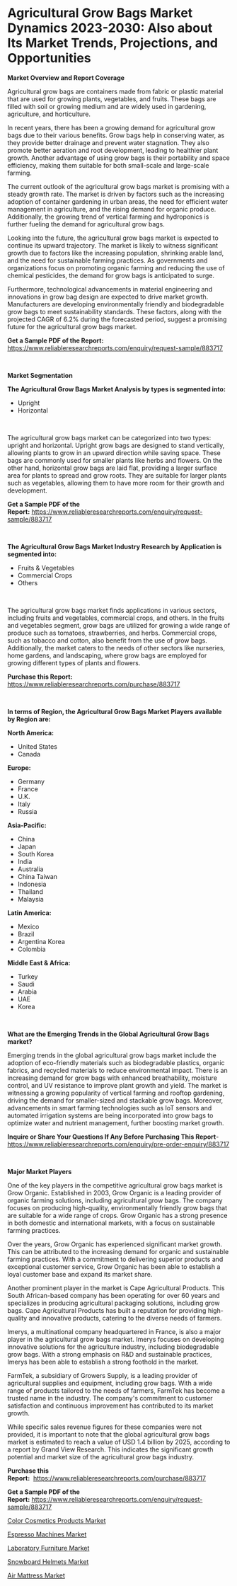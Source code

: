 <p><h1>Agricultural Grow Bags Market Dynamics 2023-2030: Also about Its Market Trends, Projections, and Opportunities</h1></p><p><strong>Market Overview and Report Coverage</strong></p>
<p><p>Agricultural grow bags are containers made from fabric or plastic material that are used for growing plants, vegetables, and fruits. These bags are filled with soil or growing medium and are widely used in gardening, agriculture, and horticulture.</p><p>In recent years, there has been a growing demand for agricultural grow bags due to their various benefits. Grow bags help in conserving water, as they provide better drainage and prevent water stagnation. They also promote better aeration and root development, leading to healthier plant growth. Another advantage of using grow bags is their portability and space efficiency, making them suitable for both small-scale and large-scale farming.</p><p>The current outlook of the agricultural grow bags market is promising with a steady growth rate. The market is driven by factors such as the increasing adoption of container gardening in urban areas, the need for efficient water management in agriculture, and the rising demand for organic produce. Additionally, the growing trend of vertical farming and hydroponics is further fueling the demand for agricultural grow bags.</p><p>Looking into the future, the agricultural grow bags market is expected to continue its upward trajectory. The market is likely to witness significant growth due to factors like the increasing population, shrinking arable land, and the need for sustainable farming practices. As governments and organizations focus on promoting organic farming and reducing the use of chemical pesticides, the demand for grow bags is anticipated to surge.</p><p>Furthermore, technological advancements in material engineering and innovations in grow bag design are expected to drive market growth. Manufacturers are developing environmentally friendly and biodegradable grow bags to meet sustainability standards. These factors, along with the projected CAGR of 6.2% during the forecasted period, suggest a promising future for the agricultural grow bags market.</p></p>
<p><strong>Get a Sample PDF of the Report:</strong> <a href="https://www.reliableresearchreports.com/enquiry/request-sample/883717">https://www.reliableresearchreports.com/enquiry/request-sample/883717</a></p>
<p>&nbsp;</p>
<p><strong>Market Segmentation</strong></p>
<p><strong>The Agricultural Grow Bags Market Analysis by types is segmented into:</strong></p>
<p><ul><li>Upright</li><li>Horizontal</li></ul></p>
<p>&nbsp;</p>
<p><p>The agricultural grow bags market can be categorized into two types: upright and horizontal. Upright grow bags are designed to stand vertically, allowing plants to grow in an upward direction while saving space. These bags are commonly used for smaller plants like herbs and flowers. On the other hand, horizontal grow bags are laid flat, providing a larger surface area for plants to spread and grow roots. They are suitable for larger plants such as vegetables, allowing them to have more room for their growth and development.</p></p>
<p><strong>Get a Sample PDF of the Report:</strong>&nbsp;<a href="https://www.reliableresearchreports.com/enquiry/request-sample/883717">https://www.reliableresearchreports.com/enquiry/request-sample/883717</a></p>
<p>&nbsp;</p>
<p><strong>The Agricultural Grow Bags Market Industry Research by Application is segmented into:</strong></p>
<p><ul><li>Fruits & Vegetables</li><li>Commercial Crops</li><li>Others</li></ul></p>
<p>&nbsp;</p>
<p><p>The agricultural grow bags market finds applications in various sectors, including fruits and vegetables, commercial crops, and others. In the fruits and vegetables segment, grow bags are utilized for growing a wide range of produce such as tomatoes, strawberries, and herbs. Commercial crops, such as tobacco and cotton, also benefit from the use of grow bags. Additionally, the market caters to the needs of other sectors like nurseries, home gardens, and landscaping, where grow bags are employed for growing different types of plants and flowers.</p></p>
<p><strong>Purchase this Report:</strong>&nbsp; <a href="https://www.reliableresearchreports.com/purchase/883717">https://www.reliableresearchreports.com/purchase/883717</a></p>
<p>&nbsp;</p>
<p><strong>In terms of Region, the Agricultural Grow Bags Market Players available by Region are:</strong></p>
<p>
    <p> <strong> North America: </strong>
        <ul>
            <li>United States</li>
            <li>Canada</li>
        </ul>
        </p> 
    <p> <strong> Europe: </strong>
        <ul>
            <li>Germany</li>
            <li>France</li>
            <li>U.K.</li>
            <li>Italy</li>
            <li>Russia</li>
        </ul>
        </p> 
    <p> <strong> Asia-Pacific: </strong>
        <ul>
            <li>China</li>
            <li>Japan</li>
            <li>South Korea</li>
            <li>India</li>
            <li>Australia</li>
            <li>China Taiwan</li>
            <li>Indonesia</li>
            <li>Thailand</li>
            <li>Malaysia</li>
        </ul>
        </p> 
    <p> <strong> Latin America: </strong>
        <ul>
            <li>Mexico</li>
            <li>Brazil</li>
            <li>Argentina Korea</li>
            <li>Colombia</li>
        </ul>
        </p> 
    <p> <strong> Middle East & Africa: </strong>
        <ul>
            <li>Turkey</li>
            <li>Saudi</li>
            <li>Arabia</li>
            <li>UAE</li>
            <li>Korea</li>
        </ul>
    </p>
    </p>
<p>&nbsp;</p>
<p><strong>What are the Emerging Trends in the Global Agricultural Grow Bags market?</strong></p>
<p><p>Emerging trends in the global agricultural grow bags market include the adoption of eco-friendly materials such as biodegradable plastics, organic fabrics, and recycled materials to reduce environmental impact. There is an increasing demand for grow bags with enhanced breathability, moisture control, and UV resistance to improve plant growth and yield. The market is witnessing a growing popularity of vertical farming and rooftop gardening, driving the demand for smaller-sized and stackable grow bags. Moreover, advancements in smart farming technologies such as IoT sensors and automated irrigation systems are being incorporated into grow bags to optimize water and nutrient management, further boosting market growth.</p></p>
<p><strong>Inquire or Share Your Questions If Any Before Purchasing This Report</strong>- <a href="https://www.reliableresearchreports.com/enquiry/pre-order-enquiry/883717">https://www.reliableresearchreports.com/enquiry/pre-order-enquiry/883717</a></p>
<p>&nbsp;</p>
<p><strong>Major Market Players</strong></p>
<p><p>One of the key players in the competitive agricultural grow bags market is Grow Organic. Established in 2003, Grow Organic is a leading provider of organic farming solutions, including agricultural grow bags. The company focuses on producing high-quality, environmentally friendly grow bags that are suitable for a wide range of crops. Grow Organic has a strong presence in both domestic and international markets, with a focus on sustainable farming practices.</p><p>Over the years, Grow Organic has experienced significant market growth. This can be attributed to the increasing demand for organic and sustainable farming practices. With a commitment to delivering superior products and exceptional customer service, Grow Organic has been able to establish a loyal customer base and expand its market share.</p><p>Another prominent player in the market is Cape Agricultural Products. This South African-based company has been operating for over 60 years and specializes in producing agricultural packaging solutions, including grow bags. Cape Agricultural Products has built a reputation for providing high-quality and innovative products, catering to the diverse needs of farmers.</p><p>Imerys, a multinational company headquartered in France, is also a major player in the agricultural grow bags market. Imerys focuses on developing innovative solutions for the agriculture industry, including biodegradable grow bags. With a strong emphasis on R&D and sustainable practices, Imerys has been able to establish a strong foothold in the market.</p><p>FarmTek, a subsidiary of Growers Supply, is a leading provider of agricultural supplies and equipment, including grow bags. With a wide range of products tailored to the needs of farmers, FarmTek has become a trusted name in the industry. The company's commitment to customer satisfaction and continuous improvement has contributed to its market growth.</p><p>While specific sales revenue figures for these companies were not provided, it is important to note that the global agricultural grow bags market is estimated to reach a value of USD 1.4 billion by 2025, according to a report by Grand View Research. This indicates the significant growth potential and market size of the agricultural grow bags industry.</p></p>
<p><strong>Purchase this Report:</strong>&nbsp;&nbsp;<a href="https://www.reliableresearchreports.com/purchase/883717">https://www.reliableresearchreports.com/purchase/883717</a></p>
<p></p>
<p><strong>Get a Sample PDF of the Report:</strong>&nbsp;<a href="https://www.reliableresearchreports.com/enquiry/request-sample/883717">https://www.reliableresearchreports.com/enquiry/request-sample/883717</a></p>
<p><p><a href="https://medium.com/@jonatanjast6362/color-cosmetics-products-market-analysis-its-cagr-market-segmentation-and-global-industry-1302a1c33af2">Color Cosmetics Products Market</a></p><p><a href="https://medium.com/@jarredmertz2772/espresso-machines-market-research-report-its-history-and-forecast-2023-to-2030-20a6c71d903a">Espresso Machines Market</a></p><p><a href="https://medium.com/@charityrice2662/decoding-laboratory-furniture-market-metrics-market-share-trends-and-growth-patterns-dd79fff03f47">Laboratory Furniture Market</a></p><p><a href="https://medium.com/@reyeshowell655/analyzing-snowboard-helmets-market-global-industry-perspective-and-forecast-2023-to-2030-a006a028678f">Snowboard Helmets Market</a></p><p><a href="https://medium.com/@fosterfahey1016/air-mattress-market-outlook-industry-overview-and-forecast-2023-to-2030-aea5134d9dc5">Air Mattress Market</a></p></p>